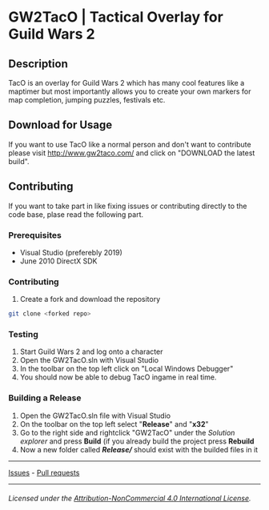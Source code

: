 # GW2TacO | Tactical Overlay for Guild Wars 2

## Description
TacO is an overlay for Guild Wars 2 which has many cool features like a maptimer but most importantly allows you to create your own markers for map completion, jumping puzzles, festivals etc.   

## Download for Usage
If you want to use TacO like a normal person and don't want to contribute please visit http://www.gw2taco.com/ and click on "DOWNLOAD the latest build".

## Contributing
If you want to take part in like fixing issues or contributing directly to the code base, plase read the following part.

### Prerequisites
- Visual Studio (preferebly 2019)
- June 2010 DirectX SDK

### Contributing
1. Create a fork and download the repository 
```bash
git clone <forked repo>
``` 

### Testing
1. Start Guild Wars 2 and log onto a character
2. Open the GW2TacO.sln with Visual Studio
3. In the toolbar on the top left click on "Local Windows Debugger"
4. You should now be able to debug TacO ingame in real time. 

### Building a Release
1. Open the GW2TacO.sln file with Visual Studio
2. On the toolbar on the top left select "**Release**" and "**x32**" 
3. Go to the right side and rightclick "GW2TacO" under the _Solution explorer_ and press **Build** (if you already build the project press **Rebuild**
4. Now a new folder called _**Release/**_ should exist with the builded files in it

<hr>

[Issues][github-issues] - 
[Pull requests][github-pulls]

<hr>  

###### Licensed under the [Attribution-NonCommercial 4.0 International License][github-license].

[github-license]: https://github.com/BoyC/GW2TacO/blob/main/LICENSE
[github-issues]: https://github.com/BoyC/GW2TacO/issues
[github-pulls]: https://github.com/BoyC/GW2TacO/pulls